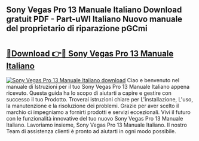 ## Sony Vegas Pro 13 Manuale Italiano Download gratuit PDF - Part-uWl Italiano Nuovo manuale del proprietario di riparazione pGCmi

# <h2><a href="http://df9zuml.blite.top/?on=Sony+Vegas+Pro+13+Manuale+Italiano">🔗Download 👉🔴 Sony Vegas Pro 13 Manuale Italiano</a></h2>

[![Sony Vegas Pro 13 Manuale Italiano download](https://i.imgur.com/lujVjoI.png)](http://df9zuml.blite.top/?on=Sony+Vegas+Pro+13+Manuale+Italiano)
Ciao e benvenuto nel manuale di Istruzioni per il tuo Sony Vegas Pro 13 Manuale Italiano appena ricevuto. Questa guida ha lo scopo di aiutarti a capire e gestire con successo il tuo Prodotto. Troverai istruzioni chiare per L'installazione, L'uso, la manutenzione e la risoluzione dei problemi. Grazie per aver scelto il marchio ci impegniamo a fornirti prodotti e servizi eccezionali. Vivi il futuro con le funzionalità innovative del tuo nuovo Sony Vegas Pro 13 Manuale Italiano. Lavoriamo insieme, Sony Vegas Pro 13 Manuale Italiano. Il nostro Team di assistenza clienti è pronto ad aiutarti in ogni modo possibile.
